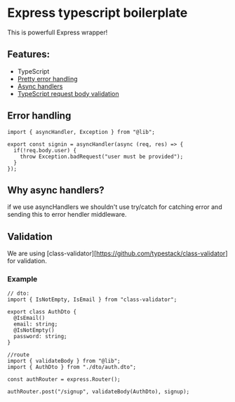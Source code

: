 # Express typescript boilerplate

This is powerfull Express wrapper!

## Features:

- TypeScript
- [Pretty error handling](#error-handling)
- [Async handlers](#why-async-handlers)
- [TypeScript request body validation](#validation)

## Error handling

```
import { asyncHandler, Exception } from "@lib";

export const signin = asyncHandler(async (req, res) => {
  if(!req.body.user) {
    throw Exception.badRequest("user must be provided");
  }
});
```

## Why async handlers?

if we use asyncHandlers we shouldn't use try/catch for catching error and sending this to error hendler middleware.

## Validation

We are using [class-validator][https://github.com/typestack/class-validator] for validation.

### Example

```
// dto:
import { IsNotEmpty, IsEmail } from "class-validator";

export class AuthDto {
  @IsEmail()
  email: string;
  @IsNotEmpty()
  password: string;
}

//route
import { validateBody } from "@lib";
import { AuthDto } from "./dto/auth.dto";

const authRouter = express.Router();

authRouter.post("/signup", validateBody(AuthDto), signup);
```

